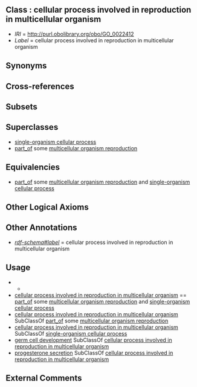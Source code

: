 
## Class : cellular process involved in reproduction in multicellular organism

 * *IRI* = http://purl.obolibrary.org/obo/GO_0022412
 * *Label* = cellular process involved in reproduction in multicellular organism

## Synonyms


## Cross-references


## Subsets


## Superclasses

 * [single-organism cellular process](../../GO/63/GO_0044763.md)
 * [part_of](../../BFO/50/BFO_0000050.md) some [multicellular organism reproduction](../../GO/04/GO_0032504.md)

## Equivalencies

 * [part_of](../../BFO/50/BFO_0000050.md) some [multicellular organism reproduction](../../GO/04/GO_0032504.md) and [single-organism cellular process](../../GO/63/GO_0044763.md)

## Other Logical Axioms


## Other Annotations

 * *[rdf-schema#label](../../el/rdf-schema#label.md)* = cellular process involved in reproduction in multicellular organism

## Usage

 * -
 * [cellular process involved in reproduction in multicellular organism](../../GO/12/GO_0022412.md) == [part_of](../../BFO/50/BFO_0000050.md) some [multicellular organism reproduction](../../GO/04/GO_0032504.md) and [single-organism cellular process](../../GO/63/GO_0044763.md)
 * [cellular process involved in reproduction in multicellular organism](../../GO/12/GO_0022412.md) SubClassOf [part_of](../../BFO/50/BFO_0000050.md) some [multicellular organism reproduction](../../GO/04/GO_0032504.md)
 * [cellular process involved in reproduction in multicellular organism](../../GO/12/GO_0022412.md) SubClassOf [single-organism cellular process](../../GO/63/GO_0044763.md)
 * [germ cell development](../../GO/81/GO_0007281.md) SubClassOf [cellular process involved in reproduction in multicellular organism](../../GO/12/GO_0022412.md)
 * [progesterone secretion](../../GO/01/GO_0042701.md) SubClassOf [cellular process involved in reproduction in multicellular organism](../../GO/12/GO_0022412.md)

## External Comments

